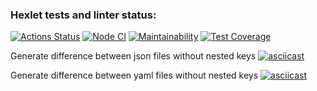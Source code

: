 ### Hexlet tests and linter status:
[![Actions Status](https://github.com/Shakhmurat/frontend-project-46/actions/workflows/hexlet-check.yml/badge.svg)](https://github.com/Shakhmurat/frontend-project-46/actions)
[![Node CI](https://github.com/Shakhmurat/frontend-project-46/actions/workflows/Node-CI.yml/badge.svg)](https://github.com/Shakhmurat/frontend-project-46/actions/workflows/Node-CI.yml)
[![Maintainability](https://api.codeclimate.com/v1/badges/c45a85c826079ad56f90/maintainability)](https://codeclimate.com/github/Shakhmurat/frontend-project-46/maintainability)
[![Test Coverage](https://api.codeclimate.com/v1/badges/c45a85c826079ad56f90/test_coverage)](https://codeclimate.com/github/Shakhmurat/frontend-project-46/test_coverage)

Generate difference between json files without nested keys
[![asciicast](https://asciinema.org/a/704040.svg)](https://asciinema.org/a/704040)

Generate difference between yaml files without nested keys
[![asciicast](https://asciinema.org/a/705122.svg)](https://asciinema.org/a/705122)